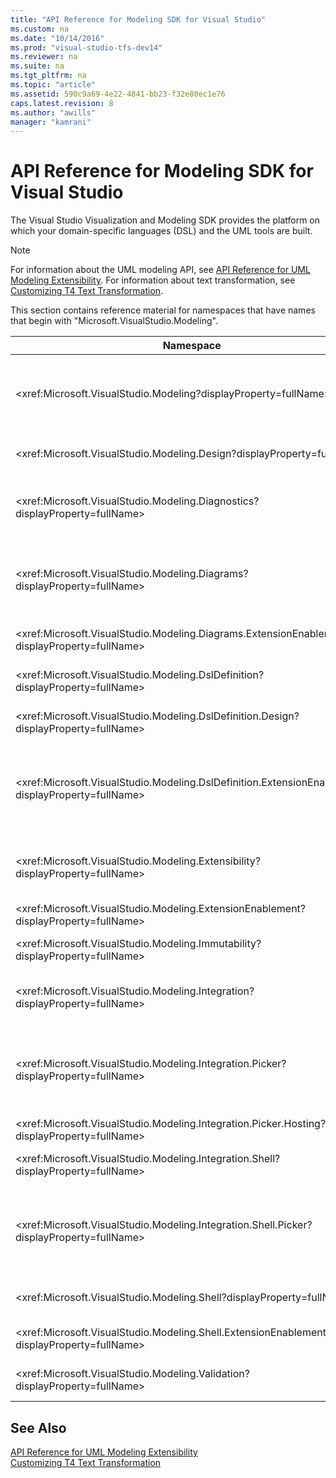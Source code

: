 ```yaml
---
title: "API Reference for Modeling SDK for Visual Studio"
ms.custom: na
ms.date: "10/14/2016"
ms.prod: "visual-studio-tfs-dev14"
ms.reviewer: na
ms.suite: na
ms.tgt_pltfrm: na
ms.topic: "article"
ms.assetid: 590c9a69-4e22-4841-bb23-f32e80ec1e76
caps.latest.revision: 8
ms.author: "awills"
manager: "kamrani"
---
```

# API Reference for Modeling SDK for Visual Studio
The Visual Studio Visualization and Modeling SDK provides the platform on which your domain-specific languages (DSL) and the UML tools are built.  
  
> [!NOTE]
>  For information about the UML modeling API, see [API Reference for UML Modeling Extensibility](../modeling/api-reference-for-uml-modeling-extensibility.md). For information about text transformation, see [Customizing T4 Text Transformation](../modeling/customizing-t4-text-transformation.md).  
  
 This section contains reference material for namespaces that have names that begin with "Microsoft.VisualStudio.Modeling".  
  
|Namespace|Content|  
|---------------|-------------|  
|\<xref:Microsoft.VisualStudio.Modeling?displayProperty=fullName>|Classes such as ModelElement, which is the base class of all domain classes that you define in a DSL.|  
|\<xref:Microsoft.VisualStudio.Modeling.Design?displayProperty=fullName>|Classes that form part of a DSL definition.|  
|\<xref:Microsoft.VisualStudio.Modeling.Diagnostics?displayProperty=fullName>|The model Store Viewer and performance measurement tools.|  
|\<xref:Microsoft.VisualStudio.Modeling.Diagrams?displayProperty=fullName>|Classes such as ShapeElement, which is the base class of all shapes that you define in a DSL.|  
|\<xref:Microsoft.VisualStudio.Modeling.Diagrams.ExtensionEnablement?displayProperty=fullName>|Gesture and Selection methods.|  
|\<xref:Microsoft.VisualStudio.Modeling.DslDefinition?displayProperty=fullName>|The API of the DSL Definition designer.|  
|\<xref:Microsoft.VisualStudio.Modeling.DslDefinition.Design?displayProperty=fullName>|Internal classes of the DSL Definition designer.|  
|\<xref:Microsoft.VisualStudio.Modeling.DslDefinition.ExtensionEnablement?displayProperty=fullName>|Attributes that allow you to extend the DSL designer with commands, gestures and validation.|  
|\<xref:Microsoft.VisualStudio.Modeling.Extensibility?displayProperty=fullName>|Extension methods for ModelElement that implement DSL Extensibility.|  
|\<xref:Microsoft.VisualStudio.Modeling.ExtensionEnablement?displayProperty=fullName>|Extensibility attributes|  
|\<xref:Microsoft.VisualStudio.Modeling.Immutability?displayProperty=fullName>|Lets you make parts of a model read-only.|  
|\<xref:Microsoft.VisualStudio.Modeling.Integration?displayProperty=fullName>|The Modelbus API, which helps you integrate different models.|  
|\<xref:Microsoft.VisualStudio.Modeling.Integration.Picker?displayProperty=fullName>|The dialog box that lets users navigate to models and elements to create Modelbus references.|  
|\<xref:Microsoft.VisualStudio.Modeling.Integration.Picker.Hosting?displayProperty=fullName>|The Picker service.|  
|\<xref:Microsoft.VisualStudio.Modeling.Integration.Shell?displayProperty=fullName>|Modelbus adapter framework for [!INCLUDE[vsprvs](../codequality/includes/vsprvs_md.md)].|  
|\<xref:Microsoft.VisualStudio.Modeling.Integration.Shell.Picker?displayProperty=fullName>|The Picker dialog box that lets users navigate to models and elements to create Modelbus references.|  
|\<xref:Microsoft.VisualStudio.Modeling.Shell?displayProperty=fullName>|The interface between DSLs and [!INCLUDE[vsprvs](../codequality/includes/vsprvs_md.md)].|  
|\<xref:Microsoft.VisualStudio.Modeling.Shell.ExtensionEnablement?displayProperty=fullName>|Lets you define shortcut (context) menu commands.|  
|\<xref:Microsoft.VisualStudio.Modeling.Validation?displayProperty=fullName>|Lets you define validation constraints.|  
  
## See Also  
 [API Reference for UML Modeling Extensibility](../modeling/api-reference-for-uml-modeling-extensibility.md)   
 [Customizing T4 Text Transformation](../modeling/customizing-t4-text-transformation.md)